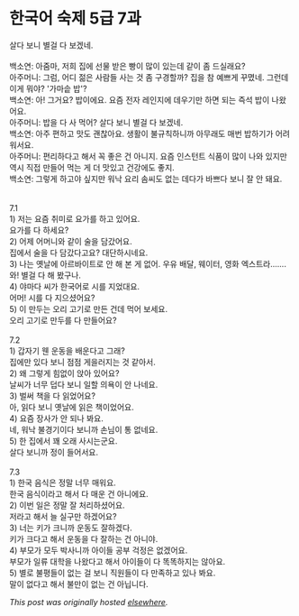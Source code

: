 # 한국어 숙제 5급 7과

<div>
<div>살다 보니 별걸 다 보겠네.</div>
<div><br></div>
<div>백소연: 아줌마, 저희 집에 선물 받은 빵이 많이 있는데 같이 좀 드실래요?</div>
<div>아주머니: 그럼, 어디 젊은 사람들 사는 것 좀 구경할까?  집을 참 예쁘게 꾸몄네.  그런데 이게 뭐야?  '가마솥 밥'?</div>
<div>백소연: 아!  그거요?  밥이에요.  요즘 전자 레인지에 데우기만 하면 되는 즉석 밥이 나왔어요.</div>
<div>아주머니: 밥을 다 사 먹어?  살다 보니 별걸 다 보겠네.</div>
<div>백소연: 아주 편하고 맛도 괜찮아요.  생활이 불규칙하니까 아무래도 매번 밥하기가 어려워서요.</div>
<div>아주머니: 편리하다고 해서 꼭 좋은 건 아니지.  요즘 인스턴트 식품이 많이 나와 있지만 역시 직접 만들어 먹는 게 더 맛있고 건강에도 좋지.</div>
<div>백소연: 그렇게 하고야 싶지만 워낙 요리 솜씨도 없는 데다가 바쁘다 보니 잘 안 돼요.</div>
<div><br></div>
<div><br></div>
<div>7.1</div>
<div>1) 저는 요즘 취미로 요가를 하고 있어요.</div>
<div>요가를 다 하세요?</div>
<div>2) 어제 어머니와 같이 술을 담갔어요.</div>
<div>집에서 술을 다 담갔다고요? 대단하시네요.</div>
<div>3) 나는 옛날에 아르바이트로 안 해 본 게 없어. 우유 배달, 웨이터, 영화 엑스트라.......</div>
<div>와! 별걸 다 해 봤구나.</div>
<div>4) 야마다 씨가 한국어로 시를 지었대요.</div>
<div>어머! 시를 다 지으셨어요?</div>
<div>5) 이 만두는 오리 고기로 만든 건데 먹어 보세요.</div>
<div>오리 고기로 만두를 다 만들어요?</div>
<div><br></div>
<div>7.2</div>
<div>1) 갑자기 웬 운동을 배운다고 그래?</div>
<div>집에만 있다 보니 점점 게을러지는 것 같아서.</div>
<div>2) 왜 그렇게 힘없이 앉아 있어요?</div>
<div>날씨가 너무 덥다 보니 일할 의욕이 안 나네요.</div>
<div>3) 벌써 책을 다 읽었어요?</div>
<div>아, 읽다 보니 옛날에 읽은 책이었어요.</div>
<div>4) 요즘 장사가 안 되나 봐요.</div>
<div>네, 워낙 불경기이다 보니까 손님이 통 없네요.</div>
<div>5) 한 집에서 꽤 오래 사시는군요.</div>
<div>살다 보니까 정이 들어서요.</div>
<div><br></div>
<div>7.3</div>
<div>1) 한국 음식은 정말 너무 매워요.</div>
<div>한국 음식이라고 해서 다 매운 건 아니에요.</div>
<div>2) 이번 일은 정말 잘 처리하셨어요.</div>
<div>저라고 해서 늘 실구만 하겠어요?</div>
<div>3) 너는 키가 크니까 운동도 잘하겠다.</div>
<div>키가 크다고 해서 운동을 다 잘하는 건 아니야.</div>
<div>4) 부모가 모두 박사니까 아이들 공부 걱정은 없겠어요.</div>
<div>부모가 일류 대학을 나왔다고 해서 아이들이 다 똑똑하지는 않아요.</div>
<div>5) 별로 불평들이 없는 걸 보니 직원들이 다 만족하고 있나 봐요.</div>
<div>말이 없다고 해서 불만이 없는 건 아닙니다.</div>
</div>


*This post was originally hosted [elsewhere](http://planspace.blogspot.com/2009/09/5-7.html).*
